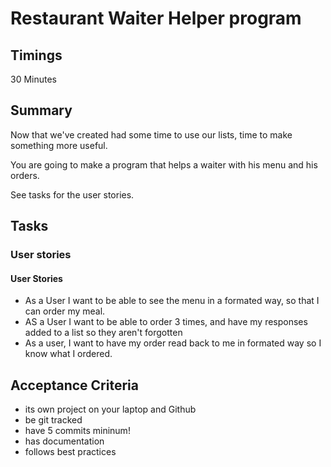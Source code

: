 # Restaurant Waiter Helper program

## Timings

30 Minutes

## Summary

Now that we've created had some time to use our lists, time to make something more useful.

You are going to make a program that helps a waiter with his menu and his orders.

See tasks for the user stories.

## Tasks

### User stories

#### User Stories

- As a User I want to be able to see the menu in a formated way, so that I can order my meal.
- AS a User I want to be able to order 3 times, and have my responses added to a list so they aren't forgotten
- As a user, I want to have my order read back to me in formated way so I know what I ordered.

## Acceptance Criteria

- its own project on your laptop and Github
- be git tracked
- have 5 commits mininum!
- has documentation
- follows best practices

